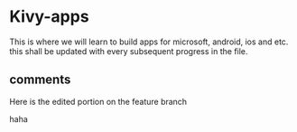 # Kivy-apps
This is where we will learn to build apps for microsoft, android, ios and etc.
this shall be updated with every subsequent progress in the file.


## comments 
Here is the edited portion on the feature branch 

haha
